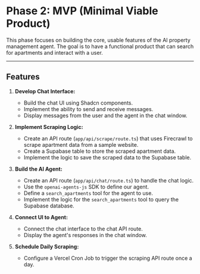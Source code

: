 # Phase 2: MVP (Minimal Viable Product)

This phase focuses on building the core, usable features of the AI property management agent. The goal is to have a functional product that can search for apartments and interact with a user.

---

## Features

1.  **Develop Chat Interface:**
    -   Build the chat UI using Shadcn components.
    -   Implement the ability to send and receive messages.
    -   Display messages from the user and the agent in the chat window.

2.  **Implement Scraping Logic:**
    -   Create an API route (`app/api/scrape/route.ts`) that uses Firecrawl to scrape apartment data from a sample website.
    -   Create a Supabase table to store the scraped apartment data.
    -   Implement the logic to save the scraped data to the Supabase table.

3.  **Build the AI Agent:**
    -   Create an API route (`app/api/chat/route.ts`) to handle the chat logic.
    -   Use the `openai-agents-js` SDK to define our agent.
    -   Define a `search_apartments` tool for the agent to use.
    -   Implement the logic for the `search_apartments` tool to query the Supabase database.

4.  **Connect UI to Agent:**
    -   Connect the chat interface to the chat API route.
    -   Display the agent's responses in the chat window.

5.  **Schedule Daily Scraping:**
    -   Configure a Vercel Cron Job to trigger the scraping API route once a day.
